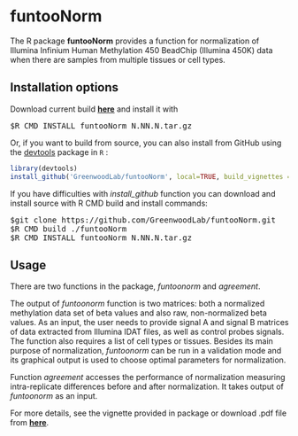 # funtooNorm 


The R package <b>funtooNorm</b>  provides a function for normalization of Illumina Infinium Human Methylation 450
BeadChip (Illumina 450K) data when there are samples from multiple tissues or cell types.

## Installation options
Download current build <a href="https://github.com/GreenwoodLab/funtooNorm/releases" ><b>here</b></a> and install it with
<pre>
$R CMD INSTALL funtooNorm_N.NN.N.tar.gz
</pre>

Or, if you want to build from source, you can also install from GitHub using the [devtools](http://cran.r-project.org/web/packages/devtools/index.html) package in `R` : 
```r
library(devtools)
install_github('GreenwoodLab/funtooNorm', local=TRUE, build_vignettes = TRUE)
```

If you have difficulties with <i>install_github</i> function you can download and install source with R CMD build and install commands:
<pre>
$git clone https://github.com/GreenwoodLab/funtooNorm.git
$R CMD build ./funtooNorm
$R CMD INSTALL funtooNorm_N.NN.N.tar.gz
</pre>



## Usage

There are two functions in the package, <i>funtoonorm</i> and <i>agreement</i>. 

The output of <i>funtoonorm</i> function is two matrices: both a normalized methylation data set of beta values and also raw, non-normalized beta values. As an input, the user needs to provide signal A and signal B matrices of data extracted from Illumina IDAT files, as well as control probes signals. The function also requires a list of cell types or tissues. Besides its main purpose of normalization, <i>funtoonorm</i> can be run in a validation mode and its graphical output is used to choose optimal parameters for normalization. 


Function <i>agreement</i> accesses the performance of normalization measuring intra-replicate differences before and after normalization. It takes output of <i>funtoonorm</i> as an input.

For more details, see the vignette provided in package or download .pdf file from <a href="https://github.com/GreenwoodLab/funtooNorm/releases"  ><b>here</b></a>.

